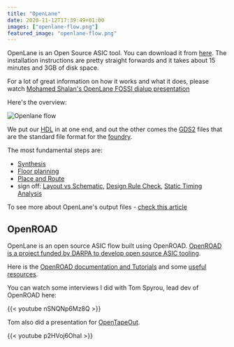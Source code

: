 ```yaml
---
title: "OpenLane"
date: 2020-11-12T17:39:49+01:00
images: ["openlane-flow.png"]
featured_image: "openlane-flow.png"
---
```


OpenLane is an Open Source ASIC tool. You can download it from [here](https://github.com/efabless/openlane). The 
installation instructions are pretty straight forwards and it takes about 15 minutes and 3GB of disk space.

For a lot of great information on how it works and what it does, please watch [Mohamed Shalan's OpenLane FOSSI dialup presentation](https://www.youtube.com/watch?v=Vhyv0eq_mLU)

Here's the overview:

![Openlane flow](/openlane-flow.png)

We put our [HDL](/terminology/hdl) in at one end, and out the other comes the [GDS2](/terminology/gds2) files that are the standard file format for the [foundry](/terminology/foundry). 

The most fundamental steps are:

* [Synthesis](/terminology/synthesis)
* [Floor planning](/terminology/floorplan)
* [Place and Route](/terminology/place_and_route)
* sign off: [Layout vs Schematic](/terminology/lvs), [Design Rule Check](/terminology/drc), [Static Timing Analysis](/terminology/sta)

To see more about OpenLane's output files - [check this article](/post/openlane_output_files)

## OpenROAD

OpenLane is an open source ASIC flow built using OpenROAD. [OpenROAD is a project funded by DARPA to develop open source ASIC tooling](https://theopenroadproject.org/).

Here is the [OpenROAD documentation and Tutorials](https://openroad.readthedocs.io/en/latest/) and some 
[useful resources](https://theopenroadproject.org/resources/).

You can watch some interviews I did with Tom Spyrou, lead dev of OpenROAD here:

{{< youtube nSNQNp6Mz8Q >}}

Tom also did a presentation for [OpenTapeOut](https://opentapeout.dev/).

{{< youtube p2HVoj6OhaI >}}


